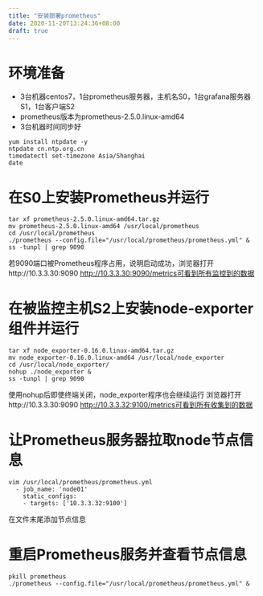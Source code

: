 ```yaml
---
title: "安装部署prometheus"
date: 2020-11-20T13:24:36+08:00
draft: true
---
```


# 环境准备
* 3台机器centos7，1台prometheus服务器，主机名S0，1台grafana服务器S1，1台客户端S2
* prometheus版本为prometheus-2.5.0.linux-amd64
* 3台机器时间同步好
```
yum install ntpdate -y
ntpdate cn.ntp.org.cn
timedatectl set-timezone Asia/Shanghai
date
```

# 在S0上安装Prometheus并运行
```
tar xf prometheus-2.5.0.linux-amd64.tar.gz
mv prometheus-2.5.0.linux-amd64 /usr/local/prometheus
cd /usr/local/prometheus
./prometheus --config.file="/usr/local/prometheus/prometheus.yml" &
ss -tunpl | grep 9090
```
若9090端口被Prometheus程序占用，说明启动成功，浏览器打开http://10.3.3.30:9090
http://10.3.3.30:9090/metrics可看到所有监控到的数据

# 在被监控主机S2上安装node-exporter组件并运行
```
tar xf node_exporter-0.16.0.linux-amd64.tar.gz
mv node_exporter-0.16.0.linux-amd64 /usr/local/node_exporter
cd /usr/local/node_exporter/
nohup ./node_exporter &
ss -tunpl | grep 9090
```
使用nohup后即使终端关闭，node_exporter程序也会继续运行
浏览器打开http://10.3.3.30:9090
http://10.3.3.32:9100/metrics可看到所有收集到的数据

# 让Prometheus服务器拉取node节点信息
```
vim /usr/local/prometheus/prometheus.yml
  - job_name: 'node01'
    static_configs:
    - targets: ['10.3.3.32:9100']
```
在文件末尾添加节点信息

# 重启Prometheus服务并查看节点信息
```
pkill prometheus
./prometheus --config.file="/usr/local/prometheus/prometheus.yml" &
```







